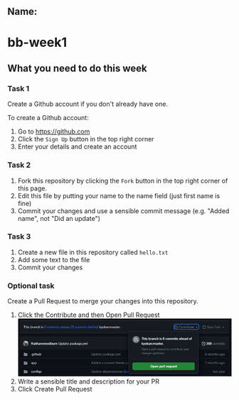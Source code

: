 ## Name:
# bb-week1

## What you need to do this week
### Task 1
Create a Github account if you don't already have one.  

To create a Github account:
1. Go to https://github.com
2. Click the `Sign Up` button in the top right corner
3. Enter your details and create an account

### Task 2
1. Fork this repository by clicking the `Fork` button in the top right corner of this page.
2. Edit this file by putting your name to the name field (just first name is fine)
3. Commit your changes and use a sensible commit message (e.g. "Added name", not "Did an update")

### Task 3
1. Create a new file in this repository called `hello.txt`
2. Add some text to the file
3. Commit your changes

### Optional task
Create a Pull Request to merge your changes into this repository.
1. Click the Contribute and then Open Pull Request
   ![How to open a PR](PR-example.png)
2. Write a sensible title and description for your PR
3. Click Create Pull Request